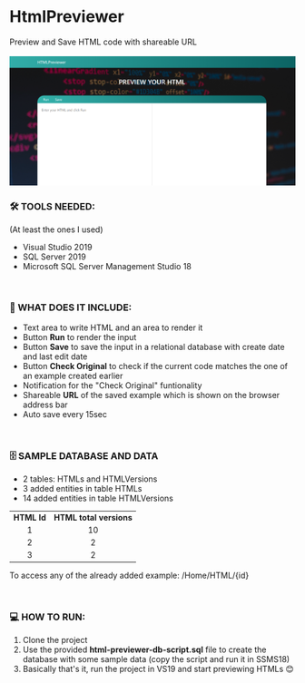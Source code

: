 <h1>HtmlPreviewer</h1>
Preview and Save HTML code with shareable URL
<br>
<br>
<img title="HTML Previewer" width="800px" src="https://github.com/RivaIvanova/HtmlPreviewer/blob/main/HTMLPreviewer/wwwroot/html-previewer.PNG">
<br>

<h3>🛠️ TOOLS NEEDED: </h3>
<p> (At least the ones I used) </p>
<ul>
  <li> Visual Studio 2019 </li>
  <li> SQL Server 2019 </li>
  <li> Microsoft SQL Server Management Studio 18 </li>
</ul>
<br>

<h3>📖 WHAT DOES IT INCLUDE: </h3>
<ul>
  <li> Text area to write HTML and an area to render it </li>
  <li> Button <b>Run</b> to render the input </li>
  <li> Button <b>Save</b> to save the input in a relational database with create date and last edit date </li>
  <li> Button <b>Check Original</b> to check if the current code matches the one of an example created earlier </li>
  <li> Notification for the "Check Original" funtionality </li>
  <li> Shareable <b>URL</b> of the saved example which is shown on the browser address bar </li>
  <li> Auto save every 15sec</li>
</ul>
<br>

<h3>🗄️ SAMPLE DATABASE AND DATA </h3>
<ul>
  <li> 2 tables: HTMLs and HTMLVersions </li>
  <li> 3 added entities in table HTMLs </li>
  <li> 14 added entities in table HTMLVersions </li>
</ul>

<table>
<tbody>
<tr align="center">
 <td><strong>HTML Id</strong></td>
 <td><strong>HTML total versions</strong></td>
</tr>
<tr>
 <td align="center">1</td>
 <td align="center">10</td>
</tr>  
<tr>
 <td align="center">2</td>
 <td align="center">2</td>
</tr>
<tr>
 <td align="center">3</td>
 <td align="center">2</td>
</tr>  
<tbody>
<table>
  
<p>To access any of the already added example: /Home/HTML/{id} </p>
<br>
  
<h3>💻 HOW TO RUN: </h3>
<ol>
  <li> Clone the project </li>
  <li> Use the provided <b>html-previewer-db-script.sql</b> file to create the database with some sample data (copy the script and run it in SSMS18) </li>
  <li> Basically that's it, run the project in VS19 and start previewing HTMLs 😊 </li>
</ol>
